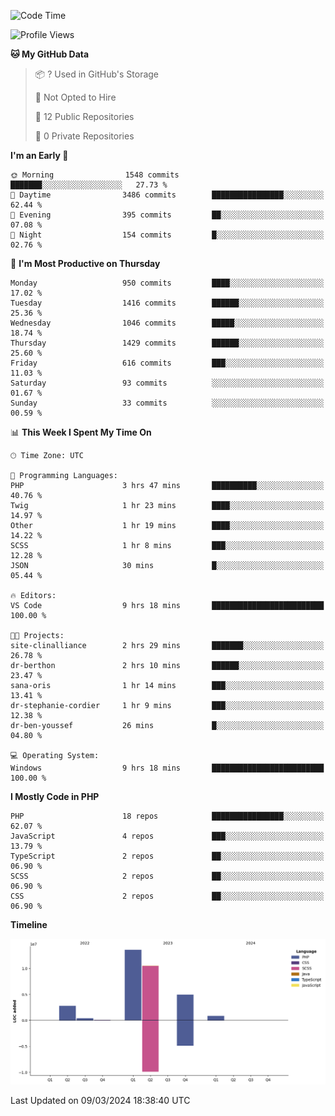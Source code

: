 <!--START_SECTION:waka-->
![Code Time](http://img.shields.io/badge/Code%20Time-1%2C538%20hrs%202%20mins-blue)

![Profile Views](http://img.shields.io/badge/Profile%20Views-2-blue)

**🐱 My GitHub Data** 

> 📦 ? Used in GitHub's Storage 
 > 
> 🚫 Not Opted to Hire
 > 
> 📜 12 Public Repositories 
 > 
> 🔑 0 Private Repositories 
 > 
**I'm an Early 🐤** 

```text
🌞 Morning                1548 commits        ███████░░░░░░░░░░░░░░░░░░   27.73 % 
🌆 Daytime                3486 commits        ████████████████░░░░░░░░░   62.44 % 
🌃 Evening                395 commits         ██░░░░░░░░░░░░░░░░░░░░░░░   07.08 % 
🌙 Night                  154 commits         █░░░░░░░░░░░░░░░░░░░░░░░░   02.76 % 
```
📅 **I'm Most Productive on Thursday** 

```text
Monday                   950 commits         ████░░░░░░░░░░░░░░░░░░░░░   17.02 % 
Tuesday                  1416 commits        ██████░░░░░░░░░░░░░░░░░░░   25.36 % 
Wednesday                1046 commits        █████░░░░░░░░░░░░░░░░░░░░   18.74 % 
Thursday                 1429 commits        ██████░░░░░░░░░░░░░░░░░░░   25.60 % 
Friday                   616 commits         ███░░░░░░░░░░░░░░░░░░░░░░   11.03 % 
Saturday                 93 commits          ░░░░░░░░░░░░░░░░░░░░░░░░░   01.67 % 
Sunday                   33 commits          ░░░░░░░░░░░░░░░░░░░░░░░░░   00.59 % 
```


📊 **This Week I Spent My Time On** 

```text
🕑︎ Time Zone: UTC

💬 Programming Languages: 
PHP                      3 hrs 47 mins       ██████████░░░░░░░░░░░░░░░   40.76 % 
Twig                     1 hr 23 mins        ████░░░░░░░░░░░░░░░░░░░░░   14.97 % 
Other                    1 hr 19 mins        ████░░░░░░░░░░░░░░░░░░░░░   14.22 % 
SCSS                     1 hr 8 mins         ███░░░░░░░░░░░░░░░░░░░░░░   12.28 % 
JSON                     30 mins             █░░░░░░░░░░░░░░░░░░░░░░░░   05.44 % 

🔥 Editors: 
VS Code                  9 hrs 18 mins       █████████████████████████   100.00 % 

🐱‍💻 Projects: 
site-clinalliance        2 hrs 29 mins       ███████░░░░░░░░░░░░░░░░░░   26.78 % 
dr-berthon               2 hrs 10 mins       ██████░░░░░░░░░░░░░░░░░░░   23.47 % 
sana-oris                1 hr 14 mins        ███░░░░░░░░░░░░░░░░░░░░░░   13.41 % 
dr-stephanie-cordier     1 hr 9 mins         ███░░░░░░░░░░░░░░░░░░░░░░   12.38 % 
dr-ben-youssef           26 mins             █░░░░░░░░░░░░░░░░░░░░░░░░   04.80 % 

💻 Operating System: 
Windows                  9 hrs 18 mins       █████████████████████████   100.00 % 
```

**I Mostly Code in PHP** 

```text
PHP                      18 repos            ████████████████░░░░░░░░░   62.07 % 
JavaScript               4 repos             ███░░░░░░░░░░░░░░░░░░░░░░   13.79 % 
TypeScript               2 repos             ██░░░░░░░░░░░░░░░░░░░░░░░   06.90 % 
SCSS                     2 repos             ██░░░░░░░░░░░░░░░░░░░░░░░   06.90 % 
CSS                      2 repos             ██░░░░░░░░░░░░░░░░░░░░░░░   06.90 % 
```



**Timeline**

![Lines of Code chart](https://raw.githubusercontent.com/tahar-elgunaoui/tahar-elgunaoui/main/assets/bar_graph.png)


 Last Updated on 09/03/2024 18:38:40 UTC
<!--END_SECTION:waka-->
